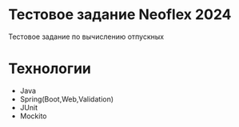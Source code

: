 # Тестовое задание Neoflex 2024
Тестовое задание по вычислению отпускных
# Технологии
* Java
* Spring(Boot,Web,Validation)
* JUnit
* Mockito